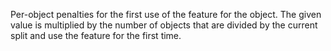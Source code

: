 
Per-object penalties for the first use of the feature for the object. The given value is multiplied by the number of objects that are divided by the current split and use the feature for the first time.
